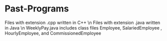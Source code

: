 # Past-Programs
Files with extension .cpp written in C++ \n
Files with extension .java written in Java \n
WeeklyPay.java includes class files Employee, SalariedEmployee , HourlyEmployee, and CommissionedEmployee
